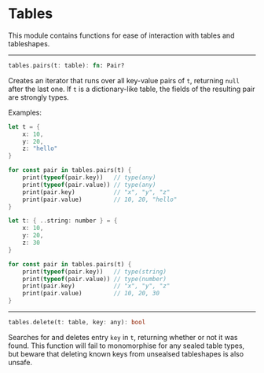 # Tables

This module contains functions for ease of interaction with tables and tableshapes.

---

```rust
tables.pairs(t: table): fn: Pair?
```

Creates an iterator that runs over all key-value pairs of `t`, returning `null` after the last one. 
If `t` is a dictionary-like table, the fields of the resulting pair are strongly types.

Examples:
```rust
let t = {
    x: 10,
    y: 20,
    z: "hello"
}

for const pair in tables.pairs(t) {
    print(typeof(pair.key))   // type(any)
    print(typeof(pair.value)) // type(any)
    print(pair.key)           // "x", "y", "z"
    print(pair.value)         // 10, 20, "hello"
}
```
```rust
let t: { ..string: number } = {
    x: 10,
    y: 20,
    z: 30
}

for const pair in tables.pairs(t) {
    print(typeof(pair.key))   // type(string)
    print(typeof(pair.value)) // type(number)
    print(pair.key)           // "x", "y", "z"
    print(pair.value)         // 10, 20, 30
}
```

---

```rust
tables.delete(t: table, key: any): bool
```

Searches for and deletes entry `key` in `t`, returning whether or not it was found.
This function will fail to monomorphise for any sealed table types, but beware that deleting known keys from unsealsed tableshapes is also unsafe.